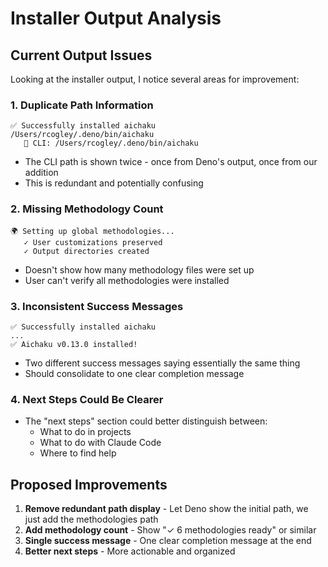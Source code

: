 # Installer Output Analysis

## Current Output Issues

Looking at the installer output, I notice several areas for improvement:

### 1. Duplicate Path Information

```
✅ Successfully installed aichaku
/Users/rcogley/.deno/bin/aichaku
   📍 CLI: /Users/rcogley/.deno/bin/aichaku
```

- The CLI path is shown twice - once from Deno's output, once from our addition
- This is redundant and potentially confusing

### 2. Missing Methodology Count

```
🌍 Setting up global methodologies...
   ✓ User customizations preserved
   ✓ Output directories created
```

- Doesn't show how many methodology files were set up
- User can't verify all methodologies were installed

### 3. Inconsistent Success Messages

```
✅ Successfully installed aichaku
...
✅ Aichaku v0.13.0 installed!
```

- Two different success messages saying essentially the same thing
- Should consolidate to one clear completion message

### 4. Next Steps Could Be Clearer

- The "next steps" section could better distinguish between:
  - What to do in projects
  - What to do with Claude Code
  - Where to find help

## Proposed Improvements

1. **Remove redundant path display** - Let Deno show the initial path, we just
   add the methodologies path
2. **Add methodology count** - Show "✓ 6 methodologies ready" or similar
3. **Single success message** - One clear completion message at the end
4. **Better next steps** - More actionable and organized
